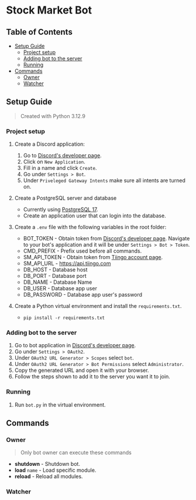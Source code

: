 # **Stock Market Bot** <!-- omit in toc -->

## Table of Contents <!-- omit in toc -->
- [Setup Guide](#setup-guide)
  - [Project setup](#project-setup)
  - [Adding bot to the server](#adding-bot-to-the-server)
  - [Running](#running)
- [Commands](#commands)
  - [Owner](#owner)
  - [Watcher](#watcher)

## Setup Guide

> Created with Python 3.12.9

### Project setup
1. Create a Discord application:
    1. Go to [Discord's developer page](https://discord.com/developers/applications).
    2. Click on `New Application`.
    3. Fill in a name and click `Create`.
    4. Go under `Settings > Bot`.
    5. Under `Priveleged Gateway Intents` make sure all intents are turned on.
2. Create a PostgreSQL server and database
    - Currently using [PostgreSQL 17](https://www.postgresql.org/).
    - Create an application user that can login into the database.
3. Create a `.env` file with the following variables in the root folder:
    - BOT_TOKEN - Obtain token from [Discord's developer page](https://discord.com/developers/applications). Navigate to your bot's application and it will be under `Settings > Bot > Token`.
    - CMD_PREFIX - Prefix used before all commands.
    - SM_API_TOKEN - Obtain token from [Tiingo account page](https://www.tiingo.com/account/api/token).
    - SM_API_URL - https://api.tiingo.com
    - DB_HOST - Database host
    - DB_PORT - Database port
    - DB_NAME - Database Name
    - DB_USER - Database app user
    - DB_PASSWORD - Database app user's password

4. Create a Python virtual environment and install the `requirements.txt`.
    - `pip install -r requirements.txt`

### Adding bot to the server
1. Go to bot application in [Discord's developer page](https://discord.com/developers/applications).
2. Go under `Settings > OAuth2`.
3. Under `OAuth2 URL Generator > Scopes` select `bot`.
4. Under `OAuth2 URL Generator > Bot Permissions` select `Administrator`.
5. Copy the generated URL and open it with your browser.
6. Follow the steps shown to add it to the server you want it to join.

### Running
1. Run `bot.py` in the virtual environment.


## Commands

### Owner
> Only bot owner can execute these commands
- **shutdown** - Shutdown bot.
- **load** `name` - Load specific module.
- **reload** - Reload all modules.


### Watcher